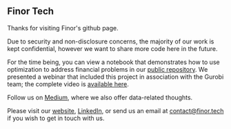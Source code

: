 ## Finor Tech

Thanks for visiting Finor's github page. 

Due to security and non-disclosure concerns, the majority of our work is kept confidential, however we want to share more code here in the future.

For the time being, you can view a notebook that demonstrates how to use optimization to address financial problems in our [public repository](https://github.com/finortech/solving-financial-problems-with-gurobi). We presented a webinar that included this project in association with the Gurobi team; the complete video is [available here](https://www.gurobi.com/events/proven-techniques-for-solving-financial-problems-with-gurobi/).

Follow us on [Medium](https://medium.com/finortech), where we also offer data-related thoughts.

Please visit our [website](http://finor.tech/en/), [LinkedIn](https://www.linkedin.com/company/finor-finance-operations-research/), or send us an email at contact@finor.tech if you wish to get in touch with us.
